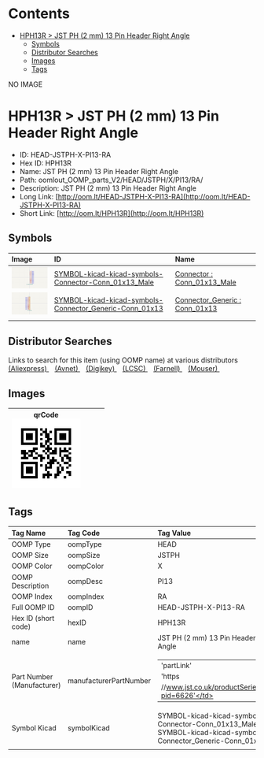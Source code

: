 



Contents
========

* [HPH13R > JST PH (2 mm) 13 Pin Header Right Angle](#hph13r--jst-ph-2-mm-13-pin-header-right-angle)
	* [Symbols](#symbols)
	* [Distributor Searches](#distributor-searches)
	* [Images](#images)
	* [Tags](#tags)
  
NO IMAGE  
# HPH13R > JST PH (2 mm) 13 Pin Header Right Angle

- ID: HEAD-JSTPH-X-PI13-RA
- Hex ID: HPH13R
- Name: JST PH (2 mm) 13 Pin Header Right Angle
- Path: oomlout_OOMP_parts_V2/HEAD/JSTPH/X/PI13/RA/
- Description: JST PH (2 mm) 13 Pin Header Right Angle
- Long Link: [http://oom.lt/HEAD-JSTPH-X-PI13-RA](http://oom.lt/HEAD-JSTPH-X-PI13-RA)
- Short Link: [http://oom.lt/HPH13R](http://oom.lt/HPH13R)

## Symbols
  

|Image|ID|Name|
| :--- | :--- | :--- |
|[![](https://raw.githubusercontent.com/oomlout/oomlout_OOMP_eda_V2/main/SYMBOL/kicad/kicad-symbols/Connector/Conn_01x13_Male/image_140.png)](https://github.com/oomlout/oomlout_OOMP_eda_V2/tree/main/SYMBOL/kicad/kicad-symbols/Connector/Conn_01x13_Male/)|[SYMBOL-kicad-kicad-symbols-Connector-Conn_01x13_Male](https://github.com/oomlout/oomlout_OOMP_eda_V2/tree/main/SYMBOL/kicad/kicad-symbols/Connector/Conn_01x13_Male/)|[Connector : Conn_01x13_Male](https://github.com/oomlout/oomlout_OOMP_eda_V2/tree/main/SYMBOL/kicad/kicad-symbols/Connector/Conn_01x13_Male/)|
|[![](https://raw.githubusercontent.com/oomlout/oomlout_OOMP_eda_V2/main/SYMBOL/kicad/kicad-symbols/Connector_Generic/Conn_01x13/image_140.png)](https://github.com/oomlout/oomlout_OOMP_eda_V2/tree/main/SYMBOL/kicad/kicad-symbols/Connector_Generic/Conn_01x13/)|[SYMBOL-kicad-kicad-symbols-Connector_Generic-Conn_01x13](https://github.com/oomlout/oomlout_OOMP_eda_V2/tree/main/SYMBOL/kicad/kicad-symbols/Connector_Generic/Conn_01x13/)|[Connector_Generic : Conn_01x13](https://github.com/oomlout/oomlout_OOMP_eda_V2/tree/main/SYMBOL/kicad/kicad-symbols/Connector_Generic/Conn_01x13/)|
||||

## Distributor Searches
  
Links to search for this item (using OOMP name) at various distributors  
[(Aliexpress) ](https://www.aliexpress.com/wholesale?SearchText=1117JST+PH+2+mm+13+Pin+Header+Right+Angle)&nbsp;&nbsp;&nbsp;[(Avnet) ](https://www.avnet.com/shop/us/search/JST+PH+2+mm+13+Pin+Header+Right+Angle)&nbsp;&nbsp;&nbsp;[(Digikey) ](https://www.digikey.co.uk/en/products/result?s=JST+PH+2+mm+13+Pin+Header+Right+Angle)&nbsp;&nbsp;&nbsp;[(LCSC) ](https://www.lcsc.com/search?q=JST+PH+2+mm+13+Pin+Header+Right+Angle)&nbsp;&nbsp;&nbsp;[(Farnell) ](https://uk.farnell.com/search?st=JST+PH+2+mm+13+Pin+Header+Right+Angle)&nbsp;&nbsp;&nbsp;[(Mouser) ](https://www.mouser.com/c/?q=JST+PH+2+mm+13+Pin+Header+Right+Angle)&nbsp;&nbsp;&nbsp;
## Images
  

|qrCode<br>[![](https://raw.githubusercontent.com/oomlout/oomlout_OOMP_parts_V2/main/HEAD/JSTPH/X/PI13/RA/qrCode_140.png)](https://github.com/oomlout/oomlout_OOMP_parts_V2/tree/main/HEAD/JSTPH/X/PI13/RA/qrCode.png)||||
| :---: | :---: | :---: | :---: |

## Tags
  

|Tag Name|Tag Code|Tag Value|
| :--- | :--- | :--- |
|OOMP Type|oompType|HEAD|
|OOMP Size|oompSize|JSTPH|
|OOMP Color|oompColor|X|
|OOMP Description|oompDesc|PI13|
|OOMP Index|oompIndex|RA|
|Full OOMP ID|oompID|HEAD-JSTPH-X-PI13-RA|
|Hex ID (short code)|hexID|HPH13R|
|name|name|JST PH (2 mm) 13 Pin Header Right Angle|
|Part Number (Manufacturer)|manufacturerPartNumber|<table><tr><td>'partLink'</td></tr><tr><td> 'https</td></tr><tr><td>//www.jst.co.uk/productSeries.php?pid=6626'</td></tr></table>|
|Symbol Kicad|symbolKicad|SYMBOL-kicad-kicad-symbols-Connector-Conn_01x13_Male, SYMBOL-kicad-kicad-symbols-Connector_Generic-Conn_01x13|
||||
